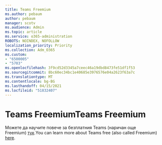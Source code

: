 ```yaml
---
title: Teams Freemium
ms.author: pebaum
author: pebaum
manager: scotv
ms.audience: Admin
ms.topic: article
ms.service: o365-administration
ROBOTS: NOINDEX, NOFOLLOW
localization_priority: Priority
ms.collection: Adm_O365
ms.custom:
- "6500005"
- "5703"
ms.openlocfilehash: 3f9cd52d3345a7ceec46a19dbd8473fe51df1f53
ms.sourcegitcommit: 8bc60ec34bc1e40685e3976576e04a2623f63a7c
ms.translationtype: MT
ms.contentlocale: bg-BG
ms.lasthandoff: 04/15/2021
ms.locfileid: "51832407"
---
```

# <a name="teams-freemium"></a><span data-ttu-id="77718-102">Teams Freemium</span><span class="sxs-lookup"><span data-stu-id="77718-102">Teams Freemium</span></span>

<span data-ttu-id="77718-103">Можете да научите повече за безплатния Teams (наричан още Freemium) [тук](https://docs.microsoft.com/alchemyinsights/teams-freemium).</span><span class="sxs-lookup"><span data-stu-id="77718-103">You can learn more about Teams free (also called Freemium) [here](https://docs.microsoft.com/alchemyinsights/teams-freemium).</span></span>
